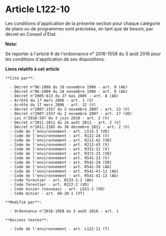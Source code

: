 # Article L122-10

Les conditions d'application de la présente section pour chaque catégorie de plans ou de programmes sont précisées, en tant
que de besoin, par décret en Conseil d'Etat.

**Nota:**

Se reporter à l'article 6 de l'ordonnance n° 2016-1058 du 3 août 2016 pour les conditions d'application de ses dispositions.

**Liens relatifs à cet article**

	**Cité par**:

	  - Décret n°96-1008 du 18 novembre 1996 - art. 9 (Ab)
	  - Décret n°96-1009 du 18 novembre 1996 - art. 9 (Ab)
	  - Décret n°2005-613 du 27 mai 2005 - art. 8 (Ab)
	  - Arrêté du 17 mars 2006 - art. 1 (V)
	  - Arrêté du 17 mars 2006 - art. 12 (V)
	  - Décret n°2007-1557 du 2 novembre 2007 - art. 13 (V)
	  - Décret n°2007-1557 du 2 novembre 2007 - art. 17 (VD)
	  - Loi n°2010-597 du 3 juin 2010 - art. 2 (V)
	  - Décret n°2011-1011 du 24 août 2011 - art. 2 (V)
	  - Décret n°2011-2105 du 30 décembre 2011 - art. 2 (V)
	  - Code de l'environnement - art. L515-3 (VD)
	  - Code de l'environnement - art. R122-24 (V)
	  - Code de l'environnement - art. R212-42 (VD)
	  - Code de l'environnement - art. R212-43 (V)
	  - Code de l'environnement - art. R331-12 (V)
	  - Code de l'environnement - art. R371-33 (VD)
	  - Code de l'environnement - art. R541-23 (V)
	  - Code de l'environnement - art. R541-24 (VD)
	  - Code de l'environnement - art. R541-39 (Ab)
	  - Code de l'environnement - art. R541-41-12 (Ab)
	  - Code de l'environnement - art. R541-41-13 (Ab)
	  - Code forestier - art. R133-1-2 (Ab)
	  - Code forestier - art. R222-2 (VD)
	  - Code minier (nouveau) - art. L621-2 (VD)
	  - Code minier - art. 68-20-1 (VT)

	**Modifié par**:

	  - Ordonnance n°2016-1058 du 3 août 2016 - art. 1

	**Anciens textes**:

	  - Code de l'environnement - art. L122-11 (T)
